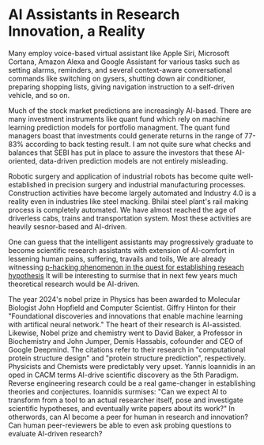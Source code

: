 # AI Assistants in Research Innovation, a Reality

Many employ voice-based virtual assistant like Apple Siri, Microsoft Cortana, Amazon Alexa and Google 
Assistant for various tasks such as setting alarms, reminders, and several context-aware conversational
commands like switching on gysers, shutting down air conditioner, preparing shopping lists, giving navigation
instruction to a self-driven vehicle, and so on.

Much of the stock market predictions are increasingly AI-based. There are many investment instruments like quant
fund which rely on machine learning prediction models for portfolio managment. The quant fund managers boast
that investments could generate returns in the range of 77-83% according to back testing
result. I am not quite sure what checks and balances that SEBI has put in place to assure the investors that 
these AI-oriented, data-driven prediction models are not entirely misleading. 

Robotic surgery and application of industrial robots has become quite well-established in precision
surgery and industrial manufacturing processes. Construction activities have become largely automated and 
Industry 4.0 is a reality even in industries like steel macking. Bhilai steel plant's rail making process
is completely automated. We have almost reached the age of driverless cabs, trains and transportation
system. Most these activities are heavily sesnor-based and AI-driven.  

One can guess that the intelligent assistants may progressively graduate to become scientific research 
assistants with extension of AI-comfort in lessening human pains, suffering, travails and toils,  We are already witnessing 
[p-hacking phenomenon in the quest for establishing reseach hypothesis](https://rkgofiitk.github.io/Topics/Prompt_engineering.html)
It will be interesting to surmise that in next few years much theoretical research would be AI-driven.

The year 2024's nobel prize in Physics has been awarded to Molecular Biologist John Hopfield and Computer Scientist.
Giffry Hinton for their "Foundational discoveries and innovations that enable machine learning with artifical
neural network." The heart of their research is AI-assisted. Likewise, Nobel prize and chemistry went
to David Baker, a Professor in Biochemistry and John Jumper, Demis Hassabis, cofounder and CEO of Google Deepmind.
The citations refer to their research in "computational protein structure design" and  "protein structure prediction", 
respectively. Physicists and Chemists were predictably very upset. Yannis Ioannidis in an oped in CACM
terms AI-drive scientific discovery as the 5th Paradigm. Reverse engineering research could be a 
real game-changer in establishing theories and conjectures. Ioannidis surmises: "Can we expect AI to transform
from a tool to an actual researcher itself, pose and investigate scientific hypotheses, and eventually write
papers about its work?" In otherwords, can AI become a peer for human in research and innovation? Can 
human peer-reviewers be able to even ask probing questions to evaluate AI-driven research? 

